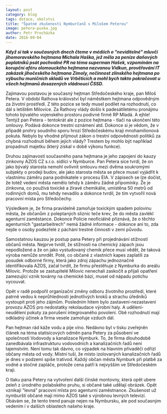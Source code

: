 ```yaml
---
layout: post
category: blog
tags: dotace, skolstvi
title: "Špatné zkušenosti Nymburčanů s Milošem Peterou"
image: petera-puska.jpg
author: Petr Procházka
date: 2016-09-04
---
```


**_Když si tak v současných dnech čteme v médiích o "neviditelné" mluvčí jihomoravského hejtmana Michala Haška, jež měla za peníze daňových poplatníků psát pochvalné PR na téma superman Hašek, vzpomínám na korupční aféru olomouckého hejtmana nazvanou Vidkun, prověřování IT zakázek jihočeského hejtmana Zimoly, nečinnost zlínského hejtmana po výbuchu muničních skladů ve Vrběticích a mohl bych takto pokračovat u všech hejtmanů dosazených vládnoucí ČSSD._**

Zajímavou postavou je současný hejtman Středočeského kraje, pan Miloš Petera. V období Rathova království byl náměstkem hejtmana odpovědným za životní prostředí. Z této pozice se tedy musel podílet na rozhodnutí, co dál s letištěm Milovice. Za Rathovy vlády došlo k padesátiletému pronájmu tohoto bývalého vojenského prostoru podivné firmě RP Mladá. A ejhle! Tentýž pan Petera - tentokrát ale z pozice hejtmana - tlačí na ukončení této smlouvy. Podává dokonce trestní oznámení atd. Dokonce si je vědom, že v případě prohry soudního sporu hrozí Středočeskému kraji mnohamilionová pokuta. Nebylo by vhodné přijmout zákon o trestní odpovědnosti politiků za chybná rozhodnutí během jejich vlády? Trestem by mohlo být například propadnutí majetku (který získal v době výkonu funkce).

Druhou zajímavostí současného pana hejtmana je jeho zapojení do kauzy zinkovny AZOS CZ s.r.o. sídlící v Nymburce. Pan Petera sice tvrdí, že on jako bývalý starosta nemohl ovlivnit smlouvu mezi dvěma soukromými subjekty o prodeji budov, ale jako starosta města se přece musel vyjádřit k vlastnímu záměru pana podnikatele v procesu EIA. V zápisech se lze dočíst, že totéž vedení města nemělo tehdy k záměru žádné připomínky. Že je zinkovna, co používá toxické a žíravé chemikálie, umístěna 50 metrů od rodinných domů, mu tehdy nevadilo a dokonce tvrdil, že tím vytvořil nová pracovní místa pro Středočechy.

Výsledkem je, že firma pravidelně zamořuje toxickým spadem polovinu města, že občanům z poleptaných sliznic teče krev, že do města zavlékl agenturní zaměstance. Dokonce Policie neoficiálně přiznává, že o těchto agenturních "gastarbeitrech" nemá žádné informace - dokonce ani to, zda nejde o osoby podezřelé z páchání trestné činnosti v zemi původu.

Samostatnou kauzou je postup pana Petery při projednávání stížností občanů města. Nejprve tvrdil, že stížnosti na chemický zápach jsou nepodložené a že on jako vystudovaný chemik přece musí vědět, že taková výroba nemůže smrdět. Poté, co občané z vlastních kapes zaplatili za posudek odborné firmy, která jako zdroj zápachu jednoznačně identifikovala AZOS, začal tvrdit, že firmu přestěhuje z Nymburka do areálu Milovic. Protože se zastupitelé Milovic nenechali zaskočit a přijali opatření zamezující vznik továrny na chemické bázi, musel od nápadu potichu vycouvat.

Opět v radě podpořil organizační změny odboru životního prostředí, které patrně vedou k neprůhlednosti jednotlivých kroků a strachu úředníků vystoupit proti jeho zájmům. Posledním hitem bylo zastavení-nezastavení provozu AZOS pro nedostatky rekolaudace výrobní haly. A udělení-neudělení pokuty za porušení integrovaného povolení. Obě rozhodnutí mají odkladný účinek a firma vesele zamořuje vzduch dál.

Pan hejtman rád káže vodu a pije víno. Nedávno byl v tisku zveřejněn článek na téma statisícových odměn pana Petery za působení ve společnosti Vodovody a kanalizace Nymburk. To, že firma dlouhodobě zanedbávala infrastrukturu vodovodních a kanalizačních řadů není tajemstvím. Není tomu tak dávno, co výpadek na hlavním přivaděči odřízl občany města od vody. Místní tuší, že místo izolovaných kanalizačních řadů je dnes v podzemí spíše trativod. Každý občan města Nymburk při platbě za vodné a stočné zapláče, protože cena patří k nejvyšším ve Středočeském kraji.

O tlaku pana Petery na vytvoření další čínské montovny, která opět ubere zeleň z úrodného polabského pruhu, si občané také udělají obrázek. Opět vznikají "levná" pracovní mîsta pro agenturní zaměstnance. Zkušenost už nymburští občané mají mimo AZOS také s výrobnou levných televizí. Obávám se, že tento trend panuje nejen na Nymbursku, ale pod současným vedením i v dalších oblastech našeho kraje.
